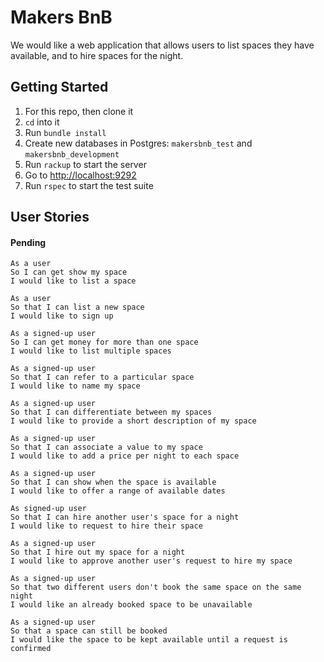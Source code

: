 # Makers BnB
We would like a web application that allows users to list spaces they have available, and to hire spaces for the night.

## Getting Started

1. For this repo, then clone it
1. `cd` into it
1. Run `bundle install`
1. Create new databases in Postgres: `makersbnb_test` and `makersbnb_development`
1. Run `rackup` to start the server
1. Go to [http://localhost:9292](http://localhost:9292)
1. Run `rspec` to start the test suite

## User Stories

#### Pending
```
As a user
So I can get show my space
I would like to list a space
```

```
As a user
So that I can list a new space
I would like to sign up
```

```
As a signed-up user
So I can get money for more than one space
I would like to list multiple spaces
```

```
As a signed-up user
So that I can refer to a particular space
I would like to name my space
```

```
As a signed-up user
So that I can differentiate between my spaces
I would like to provide a short description of my space
```

```
As a signed-up user
So that I can associate a value to my space
I would like to add a price per night to each space
```

```
As a signed-up user
So that I can show when the space is available
I would like to offer a range of available dates
```

```
As signed-up user
So that I can hire another user's space for a night
I would like to request to hire their space
```

```
As a signed-up user
So that I hire out my space for a night
I would like to approve another user's request to hire my space
```

```
As a signed-up user
So that two different users don't book the same space on the same night
I would like an already booked space to be unavailable
```

```
As a signed-up user
So that a space can still be booked
I would like the space to be kept available until a request is confirmed
```
